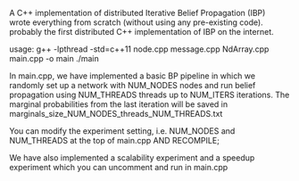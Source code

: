 A C++ implementation of distributed Iterative Belief Propagation (IBP) <br />
wrote everything from scratch (without using any pre-existing code). probably the first distributed C++ implementation of IBP on the internet.

usage:
g++ -lpthread -std=c++11 node.cpp message.cpp NdArray.cpp main.cpp -o main
./main

In main.cpp, we have implemented a basic BP pipeline in which we randomly set up a network with NUM_NODES nodes and
run belief propagation using NUM_THREADS threads up to NUM_ITERS iterations. The marginal probabilities 
from the last iteration will be saved in marginals_size_NUM_NODES_threads_NUM_THREADS.txt

You can modify the experiment setting, i.e. NUM_NODES and NUM_THREADS at the top of main.cpp AND RECOMPILE; 

We have also implemented a scalability experiment and a speedup experiment which you can uncomment and run
in main.cpp



